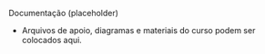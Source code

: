 Documentação (placeholder)
- Arquivos de apoio, diagramas e materiais do curso podem ser colocados aqui.
